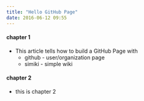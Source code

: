 ```yaml
---
title: "Hello GitHub Page"
date: 2016-06-12 09:55
---
```


#### chapter 1 ####
- This article tells how to build a GitHub Page with
	* github - user/organization page
	* simiki - simple wiki

#### chapter 2 ####
- this is chapter 2
